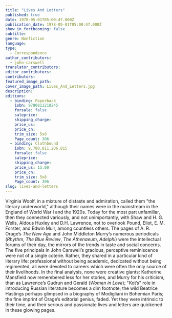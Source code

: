 ```yaml
---
title: "Lives And Letters"
published: true
date: 1978-05-01T05:00:47.000Z
publication_date: 1978-05-01T05:00:47.000Z
show_in_forthcoming: false
subtitle:
genre: Nonfiction
language:
type:
  - Correspondence
author_contributors:
  - john-carswell
translator_contributors:
editor_contributors:
contributors:
featured_image_path:
cover_image_path: Lives_And_Letters.jpg
description:
editions:
  - binding: Paperback
    isbn: 9780811218245
    forsale: false
    saleprice:
    shipping_charge:
    price_us:
    price_cn:
    trim_size: 5x8
    Page_count: 306
  - binding: Clothbound
    isbn: 9,780,811,206,815
    forsale: false
    saleprice:
    shipping_charge:
    price_us: 15.00
    price_cn:
    trim_size: 5x8
    Page_count: 306
slug: lives-and-letters
---
```


Virginia Woolf, in a mixture of distaste and admiration, called them "the literary underworld," although their names were in the mainstream in the England of World War I and the 1920s. Today for the most part unfamiliar, then they connected variously, and not unimportantly, with Shaw and H. G. Wells, Aldous Huxley and D.H. Lawrence, not to overlook Pound, Eliot, E. M. Forster, and Edwin Muir, among countless others. The pages of A. R. Orage’s _The New Age_ and John Middleton Murry’s numerous periodicals (_Rhythm_, _The Blue Review_, _The Athenaeum_, _Adelphi_) were the intellectual forums of their day, the mirrors of the trends in taste and social concerns. The five principals in John Carswell’s gracious, perceptive reminiscence were not of a single coterie. Rather, they shared in a particular kind of literary life: professional without being academic, dedicated without being regimented, all were devoted to careers which were often the only source of their livelihoods. In the final analysis, none were creative giants: Katherine Mansfield now remembered less for her stories, and Murry for his criticism, than as Lawrence’s Gudrun and Gerald (_Women in Love_); "Kot’s" role in introducing Russian literature becomes a dim footnote; the wild Beatrice Hastings perhaps glimpsed in a biography of Modigliani in Bohemian Paris; the fine imprint of Orage’s editorial genius, faded. Yet they were intrinsic to their time, and their serious and passionate lives and letters are quickened in these glowing pages.

